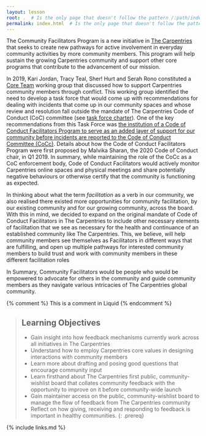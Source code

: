 ```yaml
---
layout: lesson
root: .  # Is the only page that doesn't follow the pattern /:path/index.html
permalink: index.html  # Is the only page that doesn't follow the pattern /:path/index.html
---
```


The Community Facilitators Program is a new initiative in [The Carpentries](https://carpentries.org) that seeks to create new pathways for active involvement in everyday community activities by more community members. This program will help sustain the growing Carpentries community and support other core programs that contribute to the advancement of our mission.

In 2019, Kari Jordan, Tracy Teal, Sher! Hurt and Serah Rono constituted a [Core Team](https://carpentries.org/team/) working group that discussed how to support Carpentries community members through conflict. This working group identified the need to develop a task force that would come up with recommendations for dealing with incidents that come up in our community spaces and whose review and resolution fall outside the mandate of The Carpentries Code of Conduct (CoC) committee (see [task force charter](https://github.com/carpentries/task-forces/blob/master/2019/incidents-outside-cocc/2019-07-incidents-outside-cocc-charter.md)). One of the key recommendations from this Task Force was [the institution of a Code of Conduct Facilitators Program to serve as an added layer of support for our community before incidents are reported to the Code of Conduct Committee (CoCc)](https://github.com/carpentries/task-forces/blob/master/2019/incidents-outside-cocc/2019-09-19-cocc-taskforce-summary-recommendations.md#recommendation-2-volunteer-code-of-conduct-facilitators). Details about how the Code of Conduct Facilitators Program were first proposed by Malvika Sharan, the 2020 Code of Conduct chair, in Q1 2019. In summary, while maintaining the role of the CoCc as a CoC enforcement body, Code of Conduct Facilitators would actively monitor Carpentries online spaces and physical meetings and share potentially negative behaviours or otherwise certify that the community is functioning as expected. 

In thinking about what the term _facilitation_ as a verb in our community, we also realised there existed more opportunities for community facilitation, by our existing community and for our growing community, across the board. With this in mind, we decided to expand on the original mandate of Code of Conduct Facilitators in The Carpentries to include other necessary elements of facilitation that we see as necessary for the health and continuance of an established community like The Carpentries. This, we believe, will help community members see themselves as Facilitators in different ways that are fulfilling, and open up multiple pathways for interested community members to build trust and work with community members in these different facilitation roles

In Summary, Community Facilitators would be people who would be empowered to advocate for others in the community and guide community members as they navigate various intricacies of The Carpentries global community.

<!-- this is an html comment -->

{% comment %} This is a comment in Liquid {% endcomment %}

> ## Learning Objectives
>
> - Gain insight into how feedback mechanisms currently work across all initiatives in The Carpentries 
> - Understand how to employ Carpentries core values in designing interactions with community members
> - Learn more about drafting and posing good questions that encourage community input
> - Learn firsthand about The Carpentries first public, community-wishlist board that collates community feedback with the opportunity to improve on it before community-wide launch
> - Gain maintainer access on the public, community-wishlist board to manage the flow of feedback from The Carpentries community 
> - Reflect on how giving, receiving and responding to feedback is important in healthy communities.
{: .prereq}

{% include links.md %}

